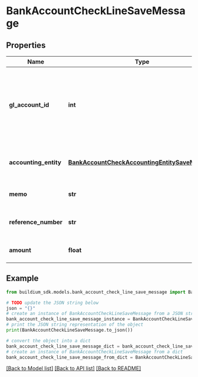 # BankAccountCheckLineSaveMessage


## Properties

Name | Type | Description | Notes
------------ | ------------- | ------------- | -------------
**gl_account_id** | **int** | The general ledger account identifier under which the line item amount will be recorded. | 
**accounting_entity** | [**BankAccountCheckAccountingEntitySaveMessage**](BankAccountCheckAccountingEntitySaveMessage.md) | Accounting entity associated with the line item. | 
**memo** | **str** | Memo for the line item. | [optional] 
**reference_number** | **str** | Reference number for the line item. | [optional] 
**amount** | **float** | Amount of the line item. | 

## Example

```python
from buildium_sdk.models.bank_account_check_line_save_message import BankAccountCheckLineSaveMessage

# TODO update the JSON string below
json = "{}"
# create an instance of BankAccountCheckLineSaveMessage from a JSON string
bank_account_check_line_save_message_instance = BankAccountCheckLineSaveMessage.from_json(json)
# print the JSON string representation of the object
print(BankAccountCheckLineSaveMessage.to_json())

# convert the object into a dict
bank_account_check_line_save_message_dict = bank_account_check_line_save_message_instance.to_dict()
# create an instance of BankAccountCheckLineSaveMessage from a dict
bank_account_check_line_save_message_from_dict = BankAccountCheckLineSaveMessage.from_dict(bank_account_check_line_save_message_dict)
```
[[Back to Model list]](../README.md#documentation-for-models) [[Back to API list]](../README.md#documentation-for-api-endpoints) [[Back to README]](../README.md)


